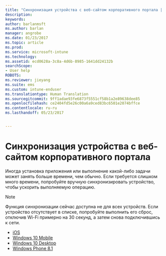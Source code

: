 ```yaml
---
title: "Синхронизация устройства с веб-сайтом корпоративного портала | Документы Майкрософт"
description: 
keywords: 
author: barlanmsft
ms.author: barlan
manager: angrobe
ms.date: 01/23/2017
ms.topic: article
ms.prod: 
ms.service: microsoft-intune
ms.technology: 
ms.assetid: ecd0628a-3c8a-4d6b-8985-1641dd24132b
searchScope:
- User help
ROBOTS: 
ms.reviewer: jieyang
ms.suite: ems
ms.custom: intune-enduser
ms.translationtype: Human Translation
ms.sourcegitcommit: 9ff1adae93fe6873f5551cf58b1a2e89638dee85
ms.openlocfilehash: ce2404fd5e26c00a6a9ced83bc6501e2074bffce
ms.contentlocale: ru-ru
ms.lasthandoff: 05/23/2017


---
```



# <a name="sync-your-device-with-the-company-portal-website"></a>Синхронизация устройства с веб-сайтом корпоративного портала

Иногда установка приложения или выполнение какой-либо задачи может занять больше времени, чем обычно. Если требуется слишком много времени, попробуйте вручную синхронизировать устройство, чтобы ускорить выполняемую операцию.

> [!Note]
> Функция синхронизации сейчас доступна не для всех устройств. Если устройство отсутствует в списке, попробуйте выполнить его сброс, отключив Wi-Fi примерно на 30 секунд, а затем снова подключившись к сети.

* [iOS](sync-your-device-manually-ios.md)
* [Windows 10 Mobile](sync-your-device-manually-windows.md#windows-10-mobile)
* [Windows 10 Desktop](sync-your-device-manually-windows.md#windows-10-desktop)
* [Windows Phone 8.1](sync-your-device-manually-windows.md#windows-phone-81)

